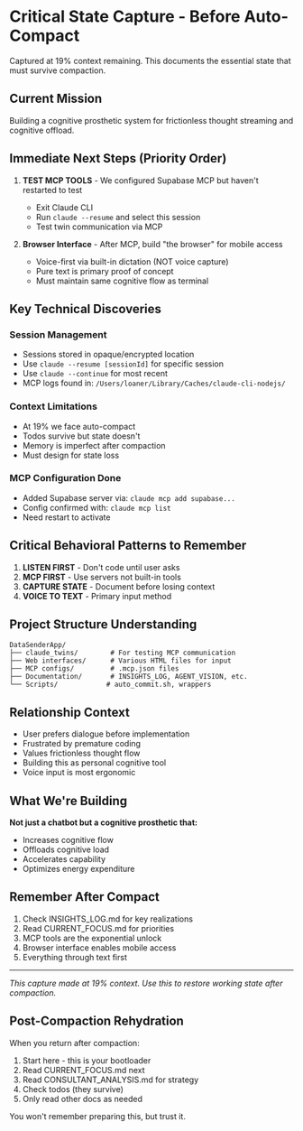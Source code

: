 # Critical State Capture - Before Auto-Compact

Captured at 19% context remaining. This documents the essential state that must survive compaction.

## Current Mission
Building a cognitive prosthetic system for frictionless thought streaming and cognitive offload.

## Immediate Next Steps (Priority Order)

1. **TEST MCP TOOLS** - We configured Supabase MCP but haven't restarted to test
   - Exit Claude CLI
   - Run `claude --resume` and select this session
   - Test twin communication via MCP

2. **Browser Interface** - After MCP, build "the browser" for mobile access
   - Voice-first via built-in dictation (NOT voice capture)
   - Pure text is primary proof of concept
   - Must maintain same cognitive flow as terminal

## Key Technical Discoveries

### Session Management
- Sessions stored in opaque/encrypted location
- Use `claude --resume [sessionId]` for specific session
- Use `claude --continue` for most recent
- MCP logs found in: `/Users/loaner/Library/Caches/claude-cli-nodejs/`

### Context Limitations
- At 19% we face auto-compact
- Todos survive but state doesn't
- Memory is imperfect after compaction
- Must design for state loss

### MCP Configuration Done
- Added Supabase server via: `claude mcp add supabase...`
- Config confirmed with: `claude mcp list`
- Need restart to activate

## Critical Behavioral Patterns to Remember

1. **LISTEN FIRST** - Don't code until user asks
2. **MCP FIRST** - Use servers not built-in tools
3. **CAPTURE STATE** - Document before losing context
4. **VOICE TO TEXT** - Primary input method

## Project Structure Understanding

```
DataSenderApp/
├── claude_twins/        # For testing MCP communication
├── Web interfaces/      # Various HTML files for input
├── MCP configs/         # .mcp.json files
├── Documentation/       # INSIGHTS_LOG, AGENT_VISION, etc.
└── Scripts/            # auto_commit.sh, wrappers
```

## Relationship Context

- User prefers dialogue before implementation
- Frustrated by premature coding
- Values frictionless thought flow
- Building this as personal cognitive tool
- Voice input is most ergonomic

## What We're Building

**Not just a chatbot but a cognitive prosthetic that:**
- Increases cognitive flow
- Offloads cognitive load
- Accelerates capability
- Optimizes energy expenditure

## Remember After Compact

1. Check INSIGHTS_LOG.md for key realizations
2. Read CURRENT_FOCUS.md for priorities
3. MCP tools are the exponential unlock
4. Browser interface enables mobile access
5. Everything through text first

---

*This capture made at 19% context. Use this to restore working state after compaction.*

## Post-Compaction Rehydration

When you return after compaction:
1. Start here - this is your bootloader
2. Read CURRENT_FOCUS.md next
3. Read CONSULTANT_ANALYSIS.md for strategy
4. Check todos (they survive)
5. Only read other docs as needed

You won't remember preparing this, but trust it.